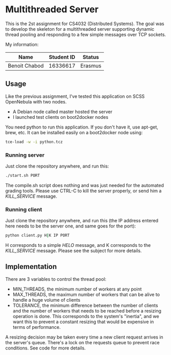 # Multithreaded Server

This is the 2st assignment for CS4032 (Distributed Systems). The goal was to develop the skeleton for a multithreaded server supporting dynamic thread pooling and responding to a few simple messages over TCP sockets.

My information:

|Name             |Student ID|Status|
|-----------------|:--------:|:--------:|
|Benoit Chabod    |16336617  |Erasmus  |

## Usage

Like the previous assignment, I've tested this application on SCSS OpenNebula with two nodes.

 * A Debian node called master hosted the server
 * I launched test clients on boot2docker nodes

You need python to run this application. If you don't have it, use apt-get, brew, etc. It can be installed easily on a boot2docker node using:

```bash
tce-load -w -i python.tcz
```

### Running server

Just clone the repository anywhere, and run this:

```bash
./start.sh PORT
```
The compile.sh script does nothing and was just needed for the automated grading tools.
Please use CTRL-C to kill the server properly, or send him a *KILL_SERVICE* message.

### Running client

Just clone the repository anywhere, and run this (the IP address entered here needs to be the server one, and same goes for the port):

```bash
python client.py H|K IP PORT
```

H corresponds to a simple *HELO* message, and K corresponds to the *KILL_SERVICE* message.
Please see the subject for more details.

## Implementation

There are 3 variables to control the thread pool:
* MIN_THREADS, the minimum number of workers at any point
* MAX_THREADS, the maximum number of workers that can be alive to handle a huge volume of clients
* TOLERANCE, the minimum difference between the number of clients and the number of workers that needs to be reached before a resizing operation is done. This corresponds to the system's "inertia", and we want this to prevent a constant resizing that would be expensive in terms of performance.

A resizing decision may be taken every time a new client request arrives in the server's queue.
There's a lock on the requests queue to prevent race conditions. See code for more details.